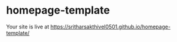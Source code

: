 # homepage-template


Your site is live at https://sritharsakthivel0501.github.io/homepage-template/
